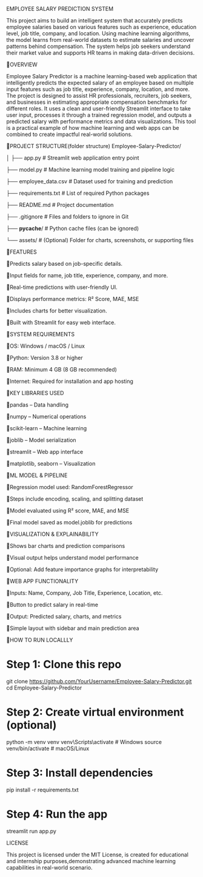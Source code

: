 EMPLOYEE SALARY PREDICTION SYSTEM

This project aims to build an intelligent system that accurately predicts employee salaries based on various features such as experience, education level, job title, company, and location.
Using machine learning algorithms, the model learns from real-world datasets to estimate salaries and uncover patterns behind compensation.
The system helps job seekers understand their market value and supports HR teams in making data-driven decisions.

📌OVERVIEW

Employee Salary Predictor is a machine learning-based web application that intelligently predicts the expected salary of an employee based on multiple input features such as job title, experience, company, location, and more. The project is designed to assist HR professionals, recruiters, job seekers, and businesses in estimating appropriate compensation benchmarks for different roles. It uses a clean and user-friendly Streamlit interface to take user input, processes it through a trained regression model, and outputs a predicted salary with performance metrics and data visualizations. This tool is a practical example of how machine learning and web apps can be combined to create impactful real-world solutions.

📁PROJECT STRUCTURE(folder structure)
Employee-Salary-Predictor/

│
├── app.py                 # Streamlit web application entry point

├── model.py               # Machine learning model training and pipeline logic

├── employee_data.csv      # Dataset used for training and prediction

├── requirements.txt       # List of required Python packages

├── README.md              # Project documentation

├── .gitignore             # Files and folders to ignore in Git

├── __pycache__/           # Python cache files (can be ignored)

└── assets/                # (Optional) Folder for charts, screenshots, or supporting files

📌FEATURES

🔹Predicts salary based on job-specific details.

🔹Input fields for name, job title, experience, company, and more.

🔹Real-time predictions with user-friendly UI.

🔹Displays performance metrics: R² Score, MAE, MSE

🔹Includes charts for better visualization.

🔹Built with Streamlit for easy web interface.

📌SYSTEM REQUIREMENTS

🔹OS: Windows / macOS / Linux

🔹Python: Version 3.8 or higher

🔹RAM: Minimum 4 GB (8 GB recommended)

🔹Internet: Required for installation and app hosting

📌KEY LIBRARIES USED

🔹pandas – Data handling

🔹numpy – Numerical operations

🔹scikit-learn – Machine learning

🔹joblib – Model serialization

🔹streamlit – Web app interface

🔹matplotlib, seaborn – Visualization

📌ML MODEL & PIPELINE

🔹Regression model used: RandomForestRegressor

🔹Steps include encoding, scaling, and splitting dataset

🔹Model evaluated using R² score, MAE, and MSE

🔹Final model saved as model.joblib for predictions

📌VISUALIZATION & EXPLAINABILITY

🔹Shows bar charts and prediction comparisons

🔹Visual output helps understand model performance

🔹Optional: Add feature importance graphs for interpretability

📌WEB APP FUNCTIONALITY

🔹Inputs: Name, Company, Job Title, Experience, Location, etc.

🔹Button to predict salary in real-time

🔹Output: Predicted salary, charts, and metrics

🔹Simple layout with sidebar and main prediction area

📌HOW TO RUN LOCALLLY

# Step 1: Clone this repo
git clone https://github.com/YourUsername/Employee-Salary-Predictor.git
cd Employee-Salary-Predictor

# Step 2: Create virtual environment (optional)
python -m venv venv
venv\Scripts\activate  # Windows
source venv/bin/activate  # macOS/Linux

# Step 3: Install dependencies
pip install -r requirements.txt

# Step 4: Run the app
streamlit run app.py

LICENSE

This project is licensed under the MIT License, is created for educational and internship purposes,demonstrating advanced machine learning capabilities in real-world scenario.







